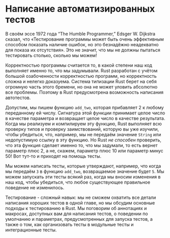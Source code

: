 # Написание автоматизированных тестов

В своём эссе 1972 года “The Humble Programmer,” Edsger W. Dijkstra сказал, что «Тестирование программы может быть очень эффективным способом показать наличие ошибок, но это безнадёжно неадекватно для показа их отсутствия». Это не значит, что мы не должны пытаться тестировать столько, сколько мы можем!

Корректностью программы считается то, в какой степени наш код выполняет именно то, что мы задумывали. Rust разработан с учётом большой озабоченности корректностью программ, но корректность сложна и нелегко доказуема. Система типизации Rust берет на себя огромную часть этого бремени, но она не может уловить абсолютно все проблемы. Поэтому в Rust предусмотрена возможность написания автотестов.

Допустим, мы пишем функцию `add_two`, которая прибавляет 2 к любому переданному ей числу. Сигнатура этой функции принимает целое число в качестве параметра и возвращает целое число в качестве результата. Когда мы реализуем и компилируем эту функцию, Rust выполняет всю проверку типов и проверку заимствований, которую вы уже изучили, чтобы убедиться, что, например, мы не передаём значение `String` или недопустимую ссылку в эту функцию. Но Rust *не способен* проверить, что эта функция сделает именно то, что мы задумали, то есть вернет параметр плюс 2, а не, скажем, параметр плюс 10 или параметр минус 50! Вот тут-то и приходят на помощь тесты.

Мы можем написать тесты, которые утверждают, например, что когда мы передаём `3` в функцию `add_two`, возвращаемое значение будет `5`. Мы можем запускать эти тесты всякий раз, когда мы вносим изменения в наш код, чтобы убедиться, что любое существующее правильное поведение не изменилось.

Тестирование - сложный навык: мы не сможем охватить все детали написания хороших тестов в одной главе, но мы обсудим основные подходы к тестированию в Rust. Мы поговорим об аннотациях и макросах, доступных вам для написания тестов, о поведении по умолчанию и параметрах, предусмотренных для запуска тестов, а также о том, как организовать тесты в модульные тесты и интеграционные тесты.
